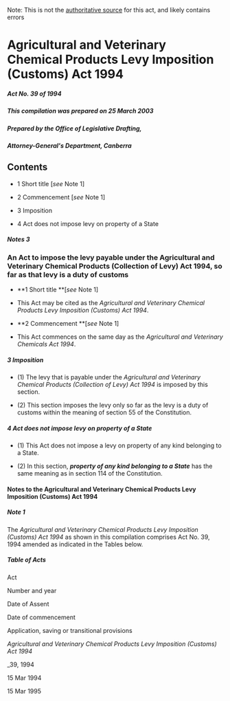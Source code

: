 Note: This is not the [authoritative source](https://www.comlaw.gov.au/Details/C2004C00812) for this act, and likely contains errors

# Agricultural and Veterinary Chemical Products Levy Imposition (Customs) Act 1994

##### Act No. 39 of 1994

##### This compilation was prepared on 25 March 2003

##### Prepared by the Office of Legislative Drafting,
##### Attorney-General's Department, Canberra


## Contents

   * 1 Short title [_see_ Note 1] 

   * 2 Commencement [_see_ Note 1] 

   * 3 Imposition 

   * 4 Act does not impose levy on property of a State 

##### Notes	3

### An Act to impose the levy payable under the Agricultural and Veterinary Chemical Products (Collection of Levy) Act 1994, so far as that levy is a duty of customs

  * **1  Short title **[_see_ Note 1]

  * This Act may be cited as the _Agricultural and Veterinary Chemical Products Levy Imposition (Customs) Act 1994_.

  * **2  Commencement **[_see_ Note 1]

  * This Act commences on the same day as the _Agricultural and Veterinary Chemicals Act 1994_.

##### 3  Imposition

  * (1) The levy that is payable under the _Agricultural and Veterinary Chemical Products (Collection of Levy) Act 1994_ is imposed by this section.

  * (2) This section imposes the levy only so far as the levy is a duty of customs within the meaning of section 55 of the Constitution.

##### 4  Act does not impose levy on property of a State

  * (1) This Act does not impose a levy on property of any kind belonging to a State.

  * (2) In this section, **_property of any kind belonging to a State_** has the same meaning as in section 114 of the Constitution.

#### Notes to the Agricultural and Veterinary Chemical Products Levy Imposition (Customs) Act 1994

##### Note 1

The _Agricultural and Veterinary Chemical Products Levy Imposition (Customs) Act 1994_ as shown in this compilation comprises Act No. 39, 1994 amended as indicated in the Tables below.

##### Table of Acts

Act

Number 
and year


Date 
of Assent


Date of commencement

Application, saving or transitional provisions

_Agricultural and Veterinary Chemical Products Levy Imposition (Customs) Act 1994_

_39, 1994

15 Mar 1994

15 Mar 1995

